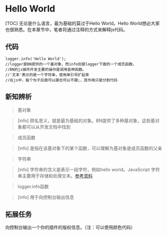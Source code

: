 # **Hello World**
[TOC]
无论是什么语言，最为基础的莫过于Hello World。Hello World想必大家也很熟悉。在本章节中，笔者将通过注释的方式来解释js代码。
## 代码
```
logger.info('Hello World');
//logger是BN提供的一个基对象，而info则是logger下面的一个成员函数。
//BN的js插件开发主要的操作是调用各种函数。
//'文本'表示的是一个字符串，使用单引号扩起来
//在js中，每个句子后面可以跟也可以不跟;，其作用只是分割代码
```
## 新知辨析
>基对象

>[info] 顾名思义，就是最为基础的对象。BN提供了多种基对象，这些基对象都可以从开发文档中找到

>成员函数

>[info] 是指在该基对象下的某个函数，可以理解为基对象是成员函数的父亲

>字符串

>[info] 字符串的含义是表示一段字符，例如hello world。JavaScript 字符串主要用于存储和处理文本。[参考资料](https://www.runoob.com/js/js-strings.html)

>logger.info函数

>[info] 用于向控制台输出信息

## 拓展任务
向控制台输出一个你的插件的版权信息。（注：可以使用颜色代码）